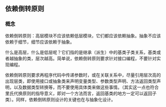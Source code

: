 ## 依赖倒转原则
### 概念

依赖倒转原则：高层模块不应该依赖低层模块，它们都应该依赖抽象。抽象不应该依赖于细节，细节应该依赖于抽象。

什么是高层，什么是低层呢？它们指的是继承（派生）中的基类子类关系，基类或者越抽象的类，层次越高。简单说，依赖倒转原则要求针对接口编程，不要针对实现编程。

依赖倒转原则要求再程序代码中传递参数时，或在关联关系中，尽量引用层次高的出现层类，即使用接口或抽象类来声明变量类型、参数类型声明、方法返回类型声明，以及数据类型转换等，而不要使用具体类来做这些事情。（其实这一点也符合里氏代换原则的指导意义，即对一个方法而言，返回基类的地方一定可以返回子类）。同样，依赖倒转原则设计的关键也在与抽象化设计。